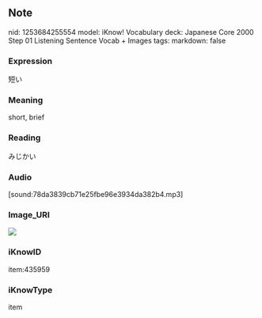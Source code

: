 ## Note
nid: 1253684255554
model: iKnow! Vocabulary
deck: Japanese Core 2000 Step 01 Listening Sentence Vocab + Images
tags: 
markdown: false

### Expression
短い

### Meaning
short, brief

### Reading
みじかい

### Audio
[sound:78da3839cb71e25fbe96e3934da382b4.mp3]

### Image_URI
<!DOCTYPE html>
<title></title>
<img src="64f825fbf02019f0d3c368409b02569f.jpg">



### iKnowID
item:435959

### iKnowType
item
